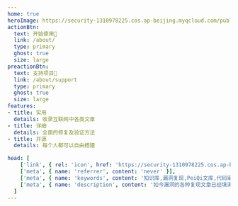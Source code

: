 ```yaml
---
home: true
heroImage: https://security-1310978225.cos.ap-beijing.myqcloud.com/publichttps://security-1310978225.cos.ap-beijing.myqcloud.com/public/img/home.svg
actionBtn:
  text: 开始使用🍃
  link: /about/
  type: primary
  ghost: true
  size: large
preactionBtn:
  text: 支持项目🍃
  link: /about/support
  type: primary
  ghost: true
  size: large
features:
- title: 实用
  details: 收录互联网中各类文章
- title: 详细
  details: 全面的修复及验证方法
- title: 开源
  details: 每个人都可以自由搭建

head: [
    ['link', { rel: 'icon', href: 'https://security-1310978225.cos.ap-beijing.myqcloud.com/public/img/home.svg' }],
    ['meta', { name: 'referrer', content: 'never' }],
    ['meta', { name: 'keywords', content: '知识库,漏洞复现,PeiQi文库,代码审计,渗透测试' }],
    ['meta', { name: 'description', content: '如今漏洞的各种复现文章已经填满了互联网，但是每次去尝试漏洞复现时，总会纠结于环境搭建，POC和漏洞原理上。由于这些因素，通常都需要翻阅很多很多的文章才能理解这个漏洞，于是，便萌生了把环境搭建，POC，漏洞原理全部集合在一个文库的想法，PeiQI WiKi-POC文库便由此而来🐣' }],
  ]
---
```


</br>
</br>
<a-alert type="info" message="提示" description="由于传播、利用此文所提供的信息而造成的任何直接或者间接的后果及损失，均由使用者本人负责，文章作者不为此承担任何责任。PeiQi文库 拥有对此文章的修改和解释权如欲转载或传播此文章，必须保证此文章的完整性，包括版权声明等全部内容。未经作者允许，不得任意修改或者增减此文章内容，不得以任何方式将其用于商业目的。" showIcon>
</a-alert>

</br>
</br>

<template>
  <a-steps>
    <a-step status="finish" title="Login Github">
      <a-icon slot="icon" type="github" />
    </a-step>
    <a-step status="finish" title="Star">
      <a-icon slot="icon" type="star" />
    </a-step>
    <a-step status="process" title="Reading">
      <a-icon slot="icon" type="loading" />
    </a-step>
    <a-step status="wait" title="Thank">
      <a-icon slot="icon" type="smile-o" />
    </a-step>
  </a-steps>
</template>